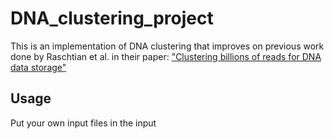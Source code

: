 # DNA_clustering_project

This is an implementation of DNA clustering that improves on previous work done by Raschtian et al. in their paper:
["Clustering billions of reads for DNA data storage"](https://papers.nips.cc/paper/6928-clustering-billions-of-reads-for-dna-data-storage)

## Usage
Put your own input files in the input
